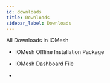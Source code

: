 ```yaml
---
id: downloads
title: Downloads
sidebar_label: Downloads
---
```


All Downloads in IOMesh

- IOMesh Offline Installation Package

- IOMesh Dashboard File

- 


